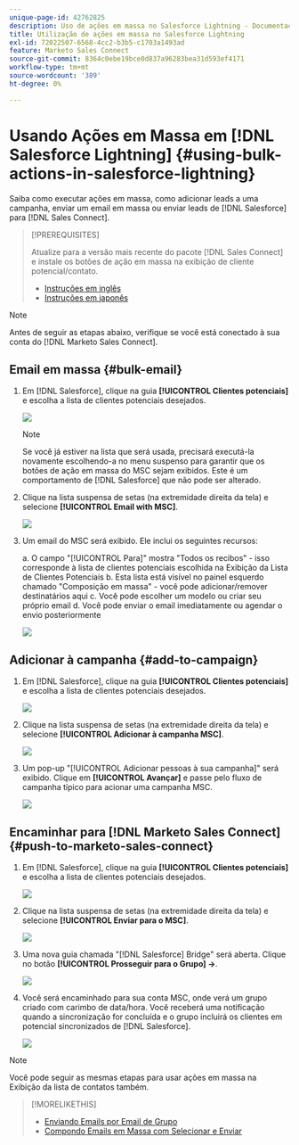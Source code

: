 ```yaml
---
unique-page-id: 42762825
description: Uso de ações em massa no Salesforce Lightning - Documentação do Marketo - Documentação do produto
title: Utilização de ações em massa no Salesforce Lightning
exl-id: 72022507-6568-4cc2-b3b5-c1703a1493ad
feature: Marketo Sales Connect
source-git-commit: 8364c0ebe19bce0d837a96283bea31d593ef4171
workflow-type: tm+mt
source-wordcount: '389'
ht-degree: 0%

---
```


# Usando Ações em Massa em [!DNL Salesforce Lightning] {#using-bulk-actions-in-salesforce-lightning}

Saiba como executar ações em massa, como adicionar leads a uma campanha, enviar um email em massa ou enviar leads de [!DNL Salesforce] para [!DNL Sales Connect].

>[!PREREQUISITES]
>
>Atualize para a versão mais recente do pacote [!DNL Sales Connect] e instale os botões de ação em massa na exibição de cliente potencial/contato.
>* [Instruções em inglês](assets/SF+Guide+for+Lightning-EN)
>* [Instruções em japonês](assets/SF+Guide+for+Lightning-JA)

>[!NOTE]
>
>Antes de seguir as etapas abaixo, verifique se você está conectado à sua conta do [!DNL Marketo Sales Connect].

## Email em massa {#bulk-email}

1. Em [!DNL Salesforce], clique na guia **[!UICONTROL Clientes potenciais]** e escolha a lista de clientes potenciais desejados.

   ![](assets/one-6.png)

   >[!NOTE]
   >
   >Se você já estiver na lista que será usada, precisará executá-la novamente escolhendo-a no menu suspenso para garantir que os botões de ação em massa do MSC sejam exibidos. Este é um comportamento de [!DNL Salesforce] que não pode ser alterado.

1. Clique na lista suspensa de setas (na extremidade direita da tela) e selecione **[!UICONTROL Email with MSC]**.

   ![](assets/two-6.png)

1. Um email do MSC será exibido. Ele inclui os seguintes recursos:

   a. O campo &quot;[!UICONTROL Para]&quot; mostra &quot;Todos os recibos&quot; - isso corresponde à lista de clientes potenciais escolhida na Exibição da Lista de Clientes Potenciais
b. Esta lista está visível no painel esquerdo chamado &quot;Composição em massa&quot; - você pode adicionar/remover destinatários aqui
c. Você pode escolher um modelo ou criar seu próprio email
d. Você pode enviar o email imediatamente ou agendar o envio posteriormente

   ![](assets/three-5.png)

## Adicionar à campanha {#add-to-campaign}

1. Em [!DNL Salesforce], clique na guia **[!UICONTROL Clientes potenciais]** e escolha a lista de clientes potenciais desejados.

   ![](assets/four-4.png)

1. Clique na lista suspensa de setas (na extremidade direita da tela) e selecione **[!UICONTROL Adicionar à campanha MSC]**.

   ![](assets/five-4.png)

1. Um pop-up &quot;[!UICONTROL Adicionar pessoas à sua campanha]&quot; será exibido. Clique em **[!UICONTROL Avançar]** e passe pelo fluxo de campanha típico para acionar uma campanha MSC.

   ![](assets/six-1.png)

## Encaminhar para [!DNL Marketo Sales Connect] {#push-to-marketo-sales-connect}

1. Em [!DNL Salesforce], clique na guia **[!UICONTROL Clientes potenciais]** e escolha a lista de clientes potenciais desejados.

   ![](assets/seven-2.png)

1. Clique na lista suspensa de setas (na extremidade direita da tela) e selecione **[!UICONTROL Enviar para o MSC]**.

   ![](assets/eight-2.png)

1. Uma nova guia chamada &quot;[!DNL Salesforce] Bridge&quot; será aberta. Clique no botão **[!UICONTROL Prosseguir para o Grupo] →**.

   ![](assets/nine-2.png)

1. Você será encaminhado para sua conta MSC, onde verá um grupo criado com carimbo de data/hora. Você receberá uma notificação quando a sincronização for concluída e o grupo incluirá os clientes em potencial sincronizados de [!DNL Salesforce].

   ![](assets/ten-1.png)

>[!NOTE]
>
>Você pode seguir as mesmas etapas para usar ações em massa na Exibição da lista de contatos também.

>[!MORELIKETHIS]
>
>* [Enviando Emails por Email de Grupo](/help/marketo/product-docs/marketo-sales-connect/email/using-the-compose-window/sending-emails-via-group-email.md)
>* [Compondo Emails em Massa com Selecionar e Enviar](/help/marketo/product-docs/marketo-sales-connect/email/using-the-compose-window/composing-bulk-emails-with-select-and-send.md#sending-emails)
